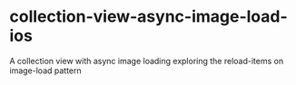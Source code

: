 # collection-view-async-image-load-ios
A collection view with async image loading exploring the reload-items on image-load pattern
